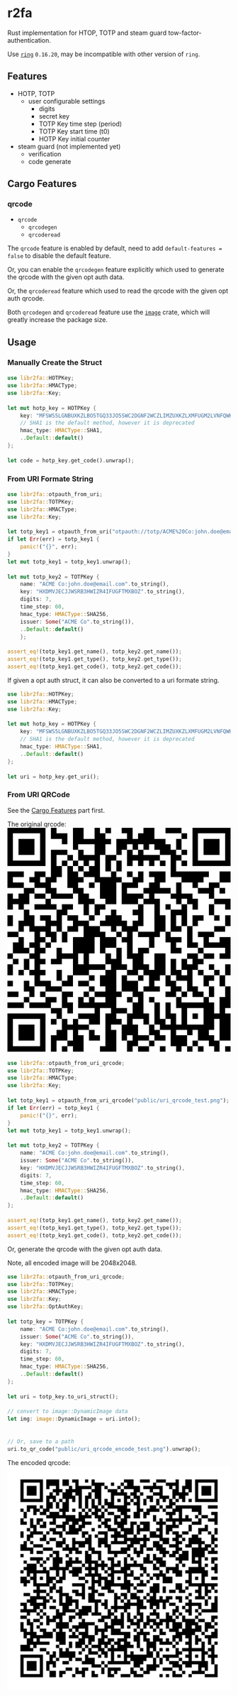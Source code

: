 # r2fa

Rust implementation for HTOP, TOTP and steam guard tow-factor-authentication.

Use [`ring`](https://crates.io/crates/ring) `0.16.20`,
may be incompatible with other version of `ring`.

## Features

- HOTP, TOTP
  - user configurable settings
    - digits
    - secret key
    - TOTP Key time step (period)
    - TOTP Key start time (t0)
    - HOTP Key initial counter
- steam guard (not implemented yet)
  - verification
  - code generate

## Cargo Features

### qrcode

- `qrcode`
  - `qrcodegen`
  - `qrcoderead`

The `qrcode` feature is enabled by default,
need to add `default-features = false` to disable the default feature.

Or, you can enable the `qrcodegen` feature explicitly
which used to generate the qrcode with the given opt auth data.

Or, the `qrcoderead` feature
which used to read the qrcode with the given opt auth qrcode.

Both `qrcodegen` and `qrcoderead` feature use the [`image`](https://crates.io/crates/image)
crate, which will greatly increase the package size.

## Usage

### Manually Create the Struct

```rust
use libr2fa::HOTPKey;
use libr2fa::HMACType;
use libr2fa::Key;

let mut hotp_key = HOTPKey {
    key: "MFSWS5LGNBUXKZLBO5TGQ33JO5SWC2DGNF2WCZLIMZUXKZLXMFUGM2LVNFQWK53IMZUXK2A=".to_string(),
    // SHA1 is the default method, however it is deprecated
    hmac_type: HMACType::SHA1,
    ..Default::default()
};

let code = hotp_key.get_code().unwrap();
```

### From URI Formate String

```rust
use libr2fa::otpauth_from_uri;
use libr2fa::TOTPKey;
use libr2fa::HMACType;
use libr2fa::Key;

let totp_key1 = otpauth_from_uri("otpauth://totp/ACME%20Co:john.doe@email.com?secret=HXDMVJECJJWSRB3HWIZR4IFUGFTMXBOZ&issuer=ACME%20Co&algorithm=SHA256&digits=7&period=60");
if let Err(err) = totp_key1 {
    panic!("{}", err);
}
let mut totp_key1 = totp_key1.unwrap();

let mut totp_key2 = TOTPKey {
    name: "ACME Co:john.doe@email.com".to_string(),
    key: "HXDMVJECJJWSRB3HWIZR4IFUGFTMXBOZ".to_string(),
    digits: 7,
    time_step: 60,
    hmac_type: HMACType::SHA256,
    issuer: Some("ACME Co".to_string()),
    ..Default::default()
    };

assert_eq!(totp_key1.get_name(), totp_key2.get_name());
assert_eq!(totp_key1.get_type(), totp_key2.get_type());
assert_eq!(totp_key1.get_code(), totp_key2.get_code());
```

If given a opt auth struct, it can also be converted to a uri formate string.

```rust
use libr2fa::HOTPKey;
use libr2fa::HMACType;
use libr2fa::Key;

let mut hotp_key = HOTPKey {
    key: "MFSWS5LGNBUXKZLBO5TGQ33JO5SWC2DGNF2WCZLIMZUXKZLXMFUGM2LVNFQWK53IMZUXK2A=".to_string(),
    // SHA1 is the default method, however it is deprecated
    hmac_type: HMACType::SHA1,
    ..Default::default()
};

let uri = hotp_key.get_uri();
```

### From URI QRCode

See the [Cargo Features](#cargo-features) part first.

The original qrcode:
![original qrcode](public/uri_qrcode_test.png)

```rust
use libr2fa::otpauth_from_uri_qrcode;
use libr2fa::TOTPKey;
use libr2fa::HMACType;
use libr2fa::Key;

let totp_key1 = otpauth_from_uri_qrcode("public/uri_qrcode_test.png");
if let Err(err) = totp_key1 {
    panic!("{}", err);
}
let mut totp_key1 = totp_key1.unwrap();

let mut totp_key2 = TOTPKey {
    name: "ACME Co:john.doe@email.com".to_string(),
    issuer: Some("ACME Co".to_string()),
    key: "HXDMVJECJJWSRB3HWIZR4IFUGFTMXBOZ".to_string(),
    digits: 7,
    time_step: 60,
    hmac_type: HMACType::SHA256,
    ..Default::default()
};

assert_eq!(totp_key1.get_name(), totp_key2.get_name());
assert_eq!(totp_key1.get_type(), totp_key2.get_type());
assert_eq!(totp_key1.get_code(), totp_key2.get_code());
```

Or, generate the qrcode with the given opt auth data.

Note, all encoded image will be 2048x2048.

```rust
use libr2fa::otpauth_from_uri_qrcode;
use libr2fa::TOTPKey;
use libr2fa::HMACType;
use libr2fa::Key;
use libr2fa::OptAuthKey;

let totp_key = TOTPKey {
    name: "ACME Co:john.doe@email.com".to_string(),
    issuer: Some("ACME Co".to_string()),
    key: "HXDMVJECJJWSRB3HWIZR4IFUGFTMXBOZ".to_string(),
    digits: 7,
    time_step: 60,
    hmac_type: HMACType::SHA256,
    ..Default::default()
};

let uri = totp_key.to_uri_struct();

// convert to image::DynamicImage data
let img: image::DynamicImage = uri.into();


// Or, save to a path
uri.to_qr_code("public/uri_qrcode_encode_test.png").unwrap();
```

The encoded qrcode:
![encoded qrcode](public/uri_qrcode_encode_test.png)
